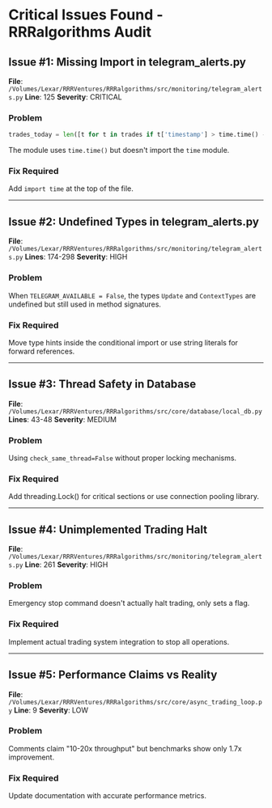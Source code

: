 # Critical Issues Found - RRRalgorithms Audit

## Issue #1: Missing Import in telegram_alerts.py

**File**: `/Volumes/Lexar/RRRVentures/RRRalgorithms/src/monitoring/telegram_alerts.py`
**Line**: 125
**Severity**: CRITICAL

### Problem
```python
trades_today = len([t for t in trades if t['timestamp'] > time.time() - 86400])
```
The module uses `time.time()` but doesn't import the `time` module.

### Fix Required
Add `import time` at the top of the file.

---

## Issue #2: Undefined Types in telegram_alerts.py

**File**: `/Volumes/Lexar/RRRVentures/RRRalgorithms/src/monitoring/telegram_alerts.py`
**Lines**: 174-298
**Severity**: HIGH

### Problem
When `TELEGRAM_AVAILABLE = False`, the types `Update` and `ContextTypes` are undefined but still used in method signatures.

### Fix Required
Move type hints inside the conditional import or use string literals for forward references.

---

## Issue #3: Thread Safety in Database

**File**: `/Volumes/Lexar/RRRVentures/RRRalgorithms/src/core/database/local_db.py`
**Lines**: 43-48
**Severity**: MEDIUM

### Problem
Using `check_same_thread=False` without proper locking mechanisms.

### Fix Required
Add threading.Lock() for critical sections or use connection pooling library.

---

## Issue #4: Unimplemented Trading Halt

**File**: `/Volumes/Lexar/RRRVentures/RRRalgorithms/src/monitoring/telegram_alerts.py`
**Line**: 261
**Severity**: HIGH

### Problem
Emergency stop command doesn't actually halt trading, only sets a flag.

### Fix Required
Implement actual trading system integration to stop all operations.

---

## Issue #5: Performance Claims vs Reality

**File**: `/Volumes/Lexar/RRRVentures/RRRalgorithms/src/core/async_trading_loop.py`
**Line**: 9
**Severity**: LOW

### Problem
Comments claim "10-20x throughput" but benchmarks show only 1.7x improvement.

### Fix Required
Update documentation with accurate performance metrics.